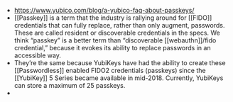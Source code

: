 - https://www.yubico.com/blog/a-yubico-faq-about-passkeys/
- [[Passkey]] is a term that the industry is rallying around for [[FIDO]] credentials that can fully replace, rather than only augment, passwords. These are called resident or discoverable credentials in the specs. We think “passkey” is a better term than “discoverable [[webauthn]]/fido credential,” because it evokes its ability to replace passwords in an accessible way.
- They’re the same because YubiKeys have had the ability to create these [[Passwordless]] enabled FIDO2 credentials (passkeys) since the [[YubiKey]] 5 Series became available in mid-2018. Currently, YubiKeys can store a maximum of 25 passkeys.
-